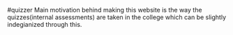 #quizzer
Main motivation behind making this website is the way the quizzes(internal assessments) are taken in the college which can be slightly indegianized through this.
